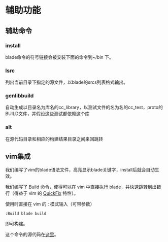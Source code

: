 # 辅助功能

## 辅助命令

### install

blade命令的符号链接会被安装下面的命令到~/bin 下。

### lsrc

列出当前目录下指定的源文件，以blade的srcs列表格式输出。

### genlibbuild

自动生成以目录名为库名的cc_library，以测试文件的名为名的cc_test，proto的BUILD文件，并假设这些测试都依赖这个库

### alt

在源代码目录和相应的构建结果目录之间来回跳转

## vim集成

我们编写了vim的blade语法文件，高亮显示blade关键字，install后就会自动生效。

我们编写了 Build 命令，使得可以在 vim 中直接执行 blade，并快速跳转到出错行（得益于 vim 的
[QuickFix](http://easwy.com/blog/archives/advanced-vim-skills-quickfix-mode/) 特性）。

使用时直接在 vim 的 : 模式输入（可带参数）

```vim
:Build blade build
```

即可构建。

这个命令的源代码在[这里](https://github.com/chen3feng/devenv/blob/master/_vimrc)。
